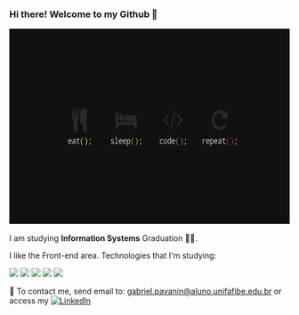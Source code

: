 ### Hi there! Welcome to my Github 👋

<img src="https://github.com/Pavanin92/Pavanin92/blob/main/coding.jpg" height="350"/>

I am studying **Information Systems** Graduation 👨‍💻.

I like the Front-end area. Technologies that I'm studying:

<img src="https://www.freeiconspng.com/uploads/github-logo-icon-30.png" height="40"/> <img src="https://cdn.iconscout.com/icon/free/png-256/markdown-2-458334.png" height="40"/> <img src="https://www.w3.org/html/logo/downloads/HTML5_Logo_128.png" height="40"/> <img src="https://cdn.iconscout.com/icon/free/png-256/css3-10-1175238.png" height="40"/> <img src="https://cdn.iconscout.com/icon/free/png-256/javascript-2752148-2284965.png" height="40"/>


📧 To contact me, send email to: gabriel.pavanin@aluno.unifafibe.edu.br or access my  <a href="https://www.linkedin.com/in/gabriel-pavanin-de-souza-976357113"><img alt="LinkedIn" src="https://img.shields.io/badge/LinkedIn-0077B5?style=for-the-badge&logo=linkedin&logoColor=white"/></a>
